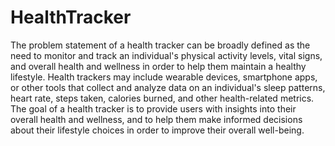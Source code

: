 # HealthTracker


The problem statement of a health tracker can be broadly defined as the need to monitor and track an individual's physical activity levels, vital signs, and overall
health and wellness in order to help them maintain a healthy lifestyle. Health trackers may include wearable devices, smartphone apps, or other tools that collect 
and analyze data on an individual's sleep patterns, heart rate, steps taken, calories burned, and other health-related metrics. The goal of a health tracker is to
provide users with insights into their overall health and wellness, and to help them make informed decisions about their lifestyle choices in order to improve their
overall well-being.
